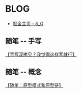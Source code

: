 # BLOG

* [掘金主页 - S_G](https://juejin.cn/user/4068654063295581)

## 随笔 -- 手写

[【手写深拷贝？我觉得这样写就行】](https://github.com/HardenSG/blog/issues/1)

## 随笔 -- 概念

[【随笔：原型模式和原型链】](https://github.com/HardenSG/blog/issues/2)

